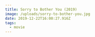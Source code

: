 ```yaml
---
title: Sorry to Bother You (2019)
image: /uploads/sorry-to-bother-you.jpg
date: 2019-12-22T16:00:27.916Z
tags:
  - movie
---
```


